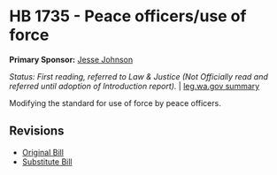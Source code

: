 # HB 1735 - Peace officers/use of force
**Primary Sponsor:** [Jesse Johnson](/person/leg/johnson_je.md)

*Status: First reading, referred to Law & Justice (Not Officially read and referred until adoption of Introduction report).* | [leg.wa.gov summary](https://app.leg.wa.gov/billsummary?BillNumber=1735&Year=2021)

Modifying the standard for use of force by peace officers.

## Revisions
* [Original Bill](1/)
* [Substitute Bill](S/)